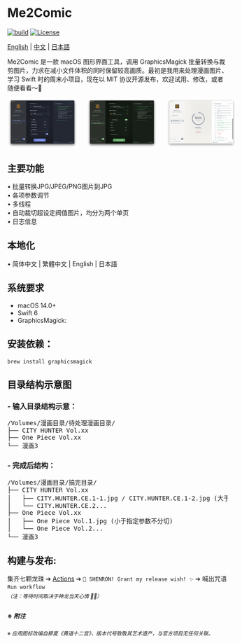 # Me2Comic

[![build](https://github.com/DawnLiExplorer/Me2Comic/actions/workflows/ci.yml/badge.svg?branch=main)](https://github.com/DawnLiExplorer/Me2Comic/actions/workflows/ci.yml)
[![License](https://img.shields.io/badge/License-MIT-blue)](https://opensource.org/licenses/MIT)

[English](../README.md) | [中文](README_zh.md) | [日本語](README_ja.md)

Me2Comic 是一款 macOS 图形界面工具，调用 GraphicsMagick 批量转换与裁剪图片，力求在减小文件体积的同时保留较高画质。最初是我用来处理漫画图片、学习 Swift 时的周末小项目，现在以 MIT 协议开源发布，欢迎试用、修改，或者随便看看～🍻

<div style="display: flex; justify-content: space-between; gap: 20px;">
  <img src="screenshot1.png" style="border: none; width: 32%;" />
  <img src="screenshot2.png" style="border: none; width: 32%;" />
  <img src="screenshot3.png" style="border: none; width: 32%;" />
</div>

## 主要功能

• 批量转换JPG/JPEG/PNG图片到JPG  
• 各项参数调节  
• 多线程  
• 自动裁切超设定阀值图片，均分为两个单页  
• 日志信息  

## 本地化

• 简体中文 | 繁體中文 | English | 日本語  

## 系统要求

- macOS 14.0+
- Swift 6
- GraphicsMagick:

## 安装依赖：

```shell
brew install graphicsmagick
```
## 目录结构示意图
### - 输入目录结构示意：

<pre>
/Volumes/漫画目录/待处理漫画目录/
├── CITY HUNTER Vol.xx
├── One Piece Vol.xx
└── 漫画3
</pre>

### - 完成后结构：

<pre>
/Volumes/漫画目录/搞完目录/
├── CITY HUNTER Vol.xx
│   ├── CITY.HUNTER.CE.1-1.jpg / CITY.HUNTER.CE.1-2.jpg (大于指定参数分切，右侧命名靠前)
│   └── CITY.HUNTER.CE.2...
├── One Piece Vol.xx
│   ├── One Piece Vol.1.jpg (小于指定参数不分切)
│   └── One Piece Vol.2...
└── 漫画3
</pre>

## 构建与发布:

集齐七颗龙珠 ➔ [Actions](../../../actions) ➔ `🐉 SHENRON! Grant my release wish! ✨` ➔ 喊出咒语 `Run workflow`  
<sub>*（注：等待时间取决于神龙当天心情 🐉✨）*</sub>

### <sub>※ *附注* </sub> 
<sub>※ *应用图标改编自穆夏《黄道十二宫》，版本代号致敬其艺术遗产，与官方项目无任何关联。* </sub>